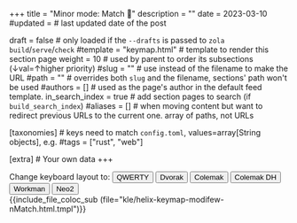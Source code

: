 +++
title      	= "Minor mode: Match 🧩"
description	= ""
date       	= 2023-03-10
#updated   	= # last updated date of the post

draft          	= false        	# only loaded if the `--drafts` is passed to `zola build`/`serve`/`check`
#template      	= "keymap.html"	# template to render this section page
weight         	= 10           	# used by parent to order its subsections (↓val=↑higher priority)
#slug          	= ""           	# use instead of the filename to make the URL
#path          	= ""           	# overrides both `slug` and the filename, sections' path won't be used
#authors       	= []           	# used as the page's author in the default feed template.
in_search_index	= true         	# add section pages to search (if `build_search_index`)
#aliases       	= []           	# when moving content but want to redirect previous URLs to the  current one.  array of paths, not URLs

[taxonomies] # keys need to match `config.toml`, values=array[String objects], e.g. #tags = ["rust", "web"]

[extra] # Your own data
+++

<div id=buttons><span class="inline text">Change keyboard layout to:</span>
  <button class="btn" id=btn_qwerty    	type=button>QWERTY</button>
  <button class="btn" id=btn_dvorak    	type=button>Dvorak</button>
  <button class="btn" id=btn_colemak   	type=button>Colemak</button>
  <button class="btn" id=btn_colemak_dh	type=button>Colemak DH</button>
  <button class="btn" id=btn_workman   	type=button>Workman</button>
  <button class="btn" id=btn_neo2      	type=button>Neo2</button>
</div>


<div id="modifew-nMatch" class="keyboard" tabindex=0 style="display: inline-flex;">
  {{include_file_coloc_sub (file="kle/helix-keymap-modifew-nMatch.html.tmpl")}}
</div>
